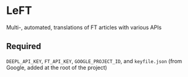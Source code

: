 # LeFT

Multi-, automated, translations of FT articles with various APIs


## Required
`DEEPL_API_KEY`, `FT_API_KEY`, `GOOGLE_PROJECT_ID`, and `keyfile.json` (from Google, added at the root of the project)